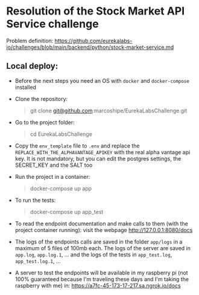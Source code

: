 # Resolution of the Stock Market API Service challenge
Problem definition: https://github.com/eurekalabs-io/challenges/blob/main/backend/python/stock-market-service.md

## Local deploy:
* Before the next steps you need an OS with `docker` and `docker-compose` installed

* Clone the repository:

  > git clone git@github.com:marcoshipe/EurekaLabsChallenge.git

* Go to the project folder:

  > cd EurekaLabsChallenge

* Copy the `env_template` file to `.env` and replace the `REPLACE_WITH_THE_ALPHAVANTAGE_APIKEY` with the real 
 alpha vantage api key. It is not mandatory, but you can edit the postgres settings, the SECRET_KEY and the SALT too

* Run the project in a container:

  > docker-compose up app

* To run the tests:

  > docker-compose up app_test

* To read the endpoint documentation and make calls to them (with the project container running): visit the webpage 
http://127.0.0.1:8080/docs

* The logs of the endpoints calls are saved in the folder `app/logs` in a maximum of 5 files of 100mb each. The logs of the server are saved in `app.log`, `app.log.1`, ... and the logs of the tests in `app_test.log`, `app_test.log.1`, ...

* A server to test the endpoints will be available in my raspberry pi (not 100% guaranteed because I'm traveling these days and I'm taking the raspberry with me) in: https://a7fc-45-173-17-217.sa.ngrok.io/docs
